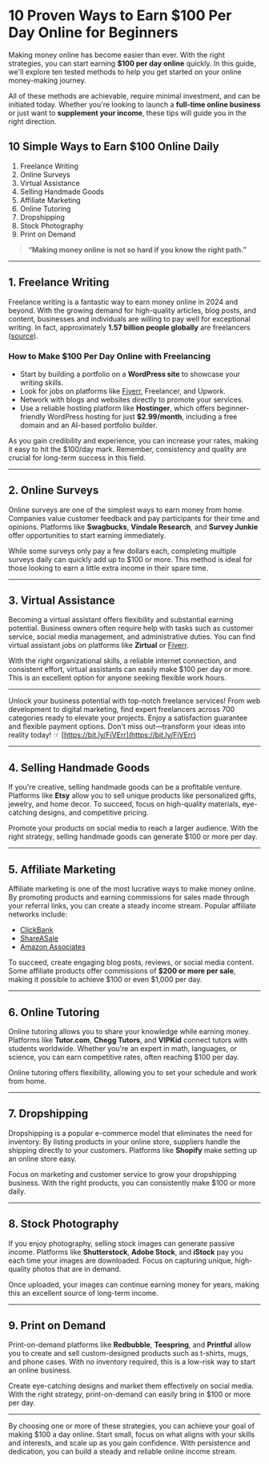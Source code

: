 # 10 Proven Ways to Earn $100 Per Day Online for Beginners

Making money online has become easier than ever. With the right strategies, you can start earning **$100 per day online** quickly. In this guide, we'll explore ten tested methods to help you get started on your online money-making journey.

All of these methods are achievable, require minimal investment, and can be initiated today. Whether you're looking to launch a **full-time online business** or just want to **supplement your income**, these tips will guide you in the right direction.

## 10 Simple Ways to Earn $100 Online Daily

1. Freelance Writing
2. Online Surveys
3. Virtual Assistance
4. Selling Handmade Goods
5. Affiliate Marketing
6. Online Tutoring
7. Dropshipping
8. Stock Photography
9. Print on Demand

> **“Making money online is not so hard if you know the right path.”**

---

## 1. Freelance Writing

Freelance writing is a fantastic way to earn money online in 2024 and beyond. With the growing demand for high-quality articles, blog posts, and content, businesses and individuals are willing to pay well for exceptional writing. In fact, approximately **1.57 billion people globally** are freelancers ([source](https://explodingtopics.com/blog/freelance-stats)).

### How to Make $100 Per Day Online with Freelancing

- Start by building a portfolio on a **WordPress site** to showcase your writing skills.
- Look for jobs on platforms like [Fiverr](https://bit.ly/FiVErr), Freelancer, and Upwork.
- Network with blogs and websites directly to promote your services.
- Use a reliable hosting platform like **Hostinger**, which offers beginner-friendly WordPress hosting for just **$2.99/month**, including a free domain and an AI-based portfolio builder.

As you gain credibility and experience, you can increase your rates, making it easy to hit the $100/day mark. Remember, consistency and quality are crucial for long-term success in this field.

---

## 2. Online Surveys

Online surveys are one of the simplest ways to earn money from home. Companies value customer feedback and pay participants for their time and opinions. Platforms like **Swagbucks**, **Vindale Research**, and **Survey Junkie** offer opportunities to start earning immediately.

While some surveys only pay a few dollars each, completing multiple surveys daily can quickly add up to $100 or more. This method is ideal for those looking to earn a little extra income in their spare time.

---

## 3. Virtual Assistance

Becoming a virtual assistant offers flexibility and substantial earning potential. Business owners often require help with tasks such as customer service, social media management, and administrative duties. You can find virtual assistant jobs on platforms like **Zirtual** or [Fiverr](https://bit.ly/FiVErr).

With the right organizational skills, a reliable internet connection, and consistent effort, virtual assistants can easily make $100 per day or more. This is an excellent option for anyone seeking flexible work hours.

---

Unlock your business potential with top-notch freelance services! From web development to digital marketing, find expert freelancers across 700 categories ready to elevate your projects. Enjoy a satisfaction guarantee and flexible payment options. Don't miss out—transform your ideas into reality today! ☞ [https://bit.ly/FiVErr](https://bit.ly/FiVErr)

---

## 4. Selling Handmade Goods

If you're creative, selling handmade goods can be a profitable venture. Platforms like **Etsy** allow you to sell unique products like personalized gifts, jewelry, and home decor. To succeed, focus on high-quality materials, eye-catching designs, and competitive pricing.

Promote your products on social media to reach a larger audience. With the right strategy, selling handmade goods can generate $100 or more per day.

---

## 5. Affiliate Marketing

Affiliate marketing is one of the most lucrative ways to make money online. By promoting products and earning commissions for sales made through your referral links, you can create a steady income stream. Popular affiliate networks include:

- [ClickBank](https://www.clickbank.com/)
- [ShareASale](https://www.shareasale.com/info/)
- [Amazon Associates](https://affiliate-program.amazon.com/)

To succeed, create engaging blog posts, reviews, or social media content. Some affiliate products offer commissions of **$200 or more per sale**, making it possible to achieve $100 or even $1,000 per day.

---

## 6. Online Tutoring

Online tutoring allows you to share your knowledge while earning money. Platforms like **Tutor.com**, **Chegg Tutors**, and **VIPKid** connect tutors with students worldwide. Whether you're an expert in math, languages, or science, you can earn competitive rates, often reaching $100 per day.

Online tutoring offers flexibility, allowing you to set your schedule and work from home. 

---

## 7. Dropshipping

Dropshipping is a popular e-commerce model that eliminates the need for inventory. By listing products in your online store, suppliers handle the shipping directly to your customers. Platforms like **Shopify** make setting up an online store easy.

Focus on marketing and customer service to grow your dropshipping business. With the right products, you can consistently make $100 or more daily.

---

## 8. Stock Photography

If you enjoy photography, selling stock images can generate passive income. Platforms like **Shutterstock**, **Adobe Stock**, and **iStock** pay you each time your images are downloaded. Focus on capturing unique, high-quality photos that are in demand.

Once uploaded, your images can continue earning money for years, making this an excellent source of long-term income.

---

## 9. Print on Demand

Print-on-demand platforms like **Redbubble**, **Teespring**, and **Printful** allow you to create and sell custom-designed products such as t-shirts, mugs, and phone cases. With no inventory required, this is a low-risk way to start an online business.

Create eye-catching designs and market them effectively on social media. With the right strategy, print-on-demand can easily bring in $100 or more per day.

---

By choosing one or more of these strategies, you can achieve your goal of making $100 a day online. Start small, focus on what aligns with your skills and interests, and scale up as you gain confidence. With persistence and dedication, you can build a steady and reliable online income stream.

